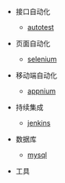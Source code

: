 
* 接口自动化
	* [autotest](autotest/test)

* 页面自动化
	* [selenium]()

* 移动端自动化
	* [appnium]()
* 持续集成
	* [jenkins]()

* 数据库
	* [mysql]()

* 工具


